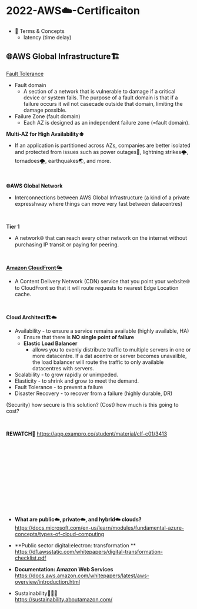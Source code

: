 # 2022-AWS☁️-Certificaiton

  - 🔑 Terms & Concepts
    - latency (time delay)


## **🌐AWS Global Infrastructure🏗️**

[Fault Tolerance](https://app.exampro.co/student/material/clf-c01/3409)

  - Fault domain
    - A section of a network that is vulnerable to damage if a critical device or system fails. The purpose of a fault domain is that if a failure occurs it wil not casecade outside that domain, limiting the damage possible.
  - Failure Zone (fault domain)
    - Each AZ is designed as an independent failure zone (=fault domain). 

  **Multi-AZ for High Availability⬆️**
  
  - If an application is partitioned across AZs, companies are better isolated and protected from issues such as power outages🔌, lightning strikes🌩️, tornadoes🌪️, earthquakes🌏, and more. 
 
<br>

  **🌐AWS Global Network**
  
  - Interconnections between AWS Global Infrastructure (a kind of a private expresshway where things can move very fast between datacentres)

<br>

  **Tier 1**
  
  - A network🌐 that can reach every other network on the internet without purchasing IP transit or paying for peering. 

<br>

  [**Amazon CloudFront🌤️**](https://app.exampro.co/student/material/clf-c01/3412)
  
  - A Content Delivery Network (CDN) service that you point your website🌐 to CloudFront so that it will route requests to nearest Edge Location cache.

<br>

  **Cloud Architect🏗️☁️**
    
  - Availability - to ensure a service remains available (highly available, HA)
    - Ensure that there is **NO single point of failure** 
    - **Elastic Load Balancer**
      - allows you to evenly distribute traffic to multiple servers in one or more datacentre. If a dat acentre or server becomes unavailble, the load balancer will route the traffic to only available datacentres with servers.
  - Scalability - to grow rapidly or unimpeded.
  - Elasticity - to shrink and grow to meet the demand.
  - Fault Tolerance - to prevent a failure
  - Disaster Recovery - to recover from a failure (highly durable, DR)

  (Security) how secure is this solution?
  (Cost) how much is this going to cost? 


<br>

  **REWATCH**👀
  https://app.exampro.co/student/material/clf-c01/3413

<br>

<br>

<br>

<br>

<br>

<br>

<br>

<br>

<br>

<br>

<br>


  - **What are public☁️, private☁️, and hybrid☁️ clouds?**
    https://docs.microsoft.com/en-us/learn/modules/fundamental-azure-concepts/types-of-cloud-computing
      
  - **Public sector digital:electron: transformation **
    https://d1.awsstatic.com/whitepapers/digital-transformation-checklist.pdf
    
  - **Documentation: Amazon Web Services**
    https://docs.aws.amazon.com/whitepapers/latest/aws-overview/introduction.html
    
  - Sustainability🌲🌲🌲  
    https://sustainability.aboutamazon.com/

